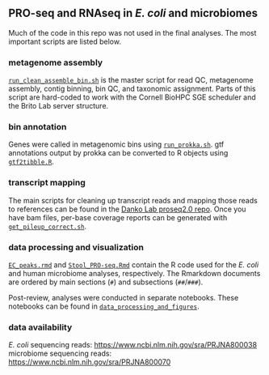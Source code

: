 ## PRO-seq and RNAseq in *E. coli* and microbiomes
Much of the code in this repo was not used in the final analyses. The most important scripts are listed below.

### metagenome assembly

[`run_clean_assemble_bin.sh`](https://github.com/britolab/PRO-seq/blob/main/metagenome_assembly/run_clean_assemble_bin.sh) is the master script for read QC, metagenome assembly, contig binning, bin QC, and taxonomic assignment. Parts of this script are hard-coded to work with the Cornell BioHPC SGE scheduler and the Brito Lab server structure.

### bin annotation

Genes were called in metagenomic bins using [`run_prokka.sh`](https://github.com/britolab/PRO-seq/blob/main/miscellaneous/run_prokka.sh). gtf annotations output by prokka can be converted to R objects using [`gtf2tibble.R`](https://gist.github.com/acvill/03343034392cff158d2369483ed8935f).

### transcript mapping

The main scripts for cleaning up transcript reads and mapping those reads to references can be found in the [Danko Lab proseq2.0 repo](https://github.com/Danko-Lab/proseq2.0). Once you have bam files, per-base coverage reports can be generated with [`get_pileup_correct.sh`](https://github.com/britolab/PRO-seq/blob/main/miscellaneous/get_pileup_correct.sh).

### data processing and visualization

[`EC_peaks.rmd`](https://github.com/britolab/PRO-seq/blob/main/data_processing_and_figures/EC_peaks.rmd) and [`Stool_PRO-seq.Rmd`](https://github.com/britolab/PRO-seq/blob/main/data_processing_and_figures/Stool_PRO-seq.Rmd) contain the R code used for the *E. coli* and human microbiome analyses, respectively. The Rmarkdown documents are ordered by main sections (`#`) and subsections (`##`/`###`).

Post-review, analyses were conducted in separate notebooks. These notebooks can be found in [`data_processing_and_figures`](https://github.com/britolab/PRO-seq/blob/main/data_processing_and_figures).

### data availability

*E. coli* sequencing reads: https://www.ncbi.nlm.nih.gov/sra/PRJNA800038  
microbiome sequencing reads: https://www.ncbi.nlm.nih.gov/sra/PRJNA800070
